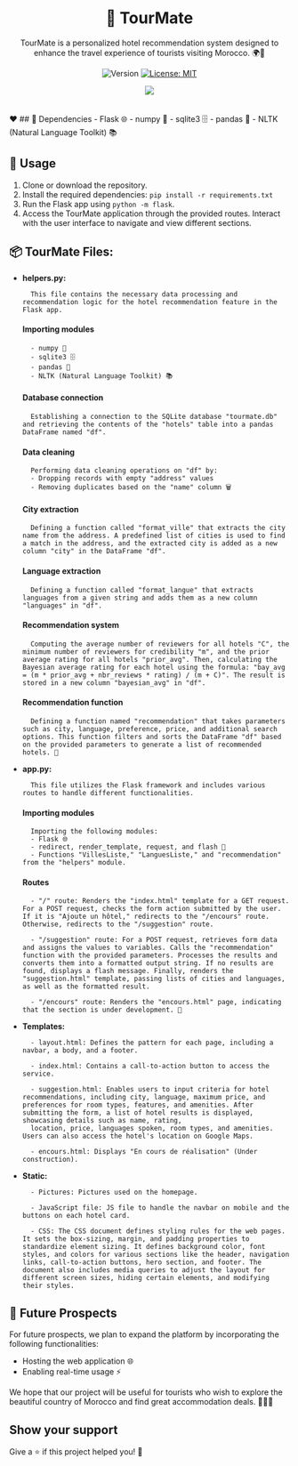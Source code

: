 <h1 align="center">🚀 TourMate</h1>

<p align="center">
TourMate is a personalized hotel recommendation system designed to enhance the travel experience of tourists visiting Morocco. 🌍🏨
</p>

<p align="center">
  <img alt="Version" src="https://img.shields.io/badge/version-1.0.0-blue.svg?cacheSeconds=2592000" />
  <a href="#" target="_blank">
    <img alt="License: MIT" src="https://img.shields.io/badge/License-MIT-yellow.svg" />
  </a>
  <a href="https://twitter.com/ilyas_abdell" target="_blank">
  </a>
</p>
<div align="center">
  <img src="static/homepage.png">
</div><br><br>
❤️
## 🧰 Dependencies
- Flask 🌐
- numpy 🧮
- sqlite3 🗄️
- pandas 🐼
- NLTK (Natural Language Toolkit) 📚

## 🚀 Usage

1. Clone or download the repository.
2. Install the required dependencies: `pip install -r requirements.txt`
3. Run the Flask app using `python -m flask`.
4. Access the TourMate application through the provided routes. Interact with the user interface to navigate and view different sections.

## 📦 TourMate Files:

- **helpers.py:**

        This file contains the necessary data processing and recommendation logic for the hotel recommendation feature in the Flask app.

    #### Importing modules
        - numpy 🧮
        - sqlite3 🗄️
        - pandas 🐼
        - NLTK (Natural Language Toolkit) 📚

    #### Database connection

        Establishing a connection to the SQLite database "tourmate.db" and retrieving the contents of the "hotels" table into a pandas DataFrame named "df".

    #### Data cleaning

        Performing data cleaning operations on "df" by:
        - Dropping records with empty "address" values 
        - Removing duplicates based on the "name" column 🗑️

    #### City extraction

        Defining a function called "format_ville" that extracts the city name from the address. A predefined list of cities is used to find a match in the address, and the extracted city is added as a new column "city" in the DataFrame "df".

    #### Language extraction

        Defining a function called "format_langue" that extracts languages from a given string and adds them as a new column "languages" in "df".

    #### Recommendation system

        Computing the average number of reviewers for all hotels "C", the minimum number of reviewers for credibility "m", and the prior average rating for all hotels "prior_avg". Then, calculating the Bayesian average rating for each hotel using the formula: "bay_avg = (m * prior_avg + nbr_reviews * rating) / (m + C)". The result is stored in a new column "bayesian_avg" in "df".

    #### Recommendation function

        Defining a function named "recommendation" that takes parameters such as city, language, preference, price, and additional search options. This function filters and sorts the DataFrame "df" based on the provided parameters to generate a list of recommended hotels. 🏨
    
- **app.py:**

        This file utilizes the Flask framework and includes various routes to handle different functionalities.

    #### Importing modules

        Importing the following modules:
        - Flask 🌐
        - redirect, render_template, request, and flash 📄
        - Functions "VillesListe," "LanguesListe," and "recommendation" from the "helpers" module.

    #### Routes

        - "/" route: Renders the "index.html" template for a GET request. For a POST request, checks the form action submitted by the user. If it is "Ajoute un hôtel," redirects to the "/encours" route. Otherwise, redirects to the "/suggestion" route.

        - "/suggestion" route: For a POST request, retrieves form data and assigns the values to variables. Calls the "recommendation" function with the provided parameters. Processes the results and converts them into a formatted output string. If no results are found, displays a flash message. Finally, renders the "suggestion.html" template, passing lists of cities and languages, as well as the formatted result.

        - "/encours" route: Renders the "encours.html" page, indicating that the section is under development. 🚧
  
- **Templates:**

        - layout.html: Defines the pattern for each page, including a navbar, a body, and a footer.
        
        - index.html: Contains a call-to-action button to access the service.

        - suggestion.html: Enables users to input criteria for hotel recommendations, including city, language, maximum price, and preferences for room types, features, and amenities. After submitting the form, a list of hotel results is displayed, showcasing details such as name, rating,
        location, price, languages spoken, room types, and amenities. Users can also access the hotel's location on Google Maps.

        - encours.html: Displays "En cours de réalisation" (Under construction).

- **Static:**

        - Pictures: Pictures used on the homepage.

        - JavaScript file: JS file to handle the navbar on mobile and the buttons on each hotel card.

        - CSS: The CSS document defines styling rules for the web pages. It sets the box-sizing, margin, and padding properties to standardize element sizing. It defines background color, font styles, and colors for various sections like the header, navigation links, call-to-action buttons, hero section, and footer. The document also includes media queries to adjust the layout for different screen sizes, hiding certain elements, and modifying their styles.



## 🌟 Future Prospects

For future prospects, we plan to expand the platform by incorporating the following functionalities:
- Hosting the web application 🌐
- Enabling real-time usage ⚡

We hope that our project will be useful for tourists who wish to explore the beautiful country of Morocco and find great accommodation deals. 🌟🇲🇦

## Show your support

Give a ⭐️ if this project helped you! 🌟